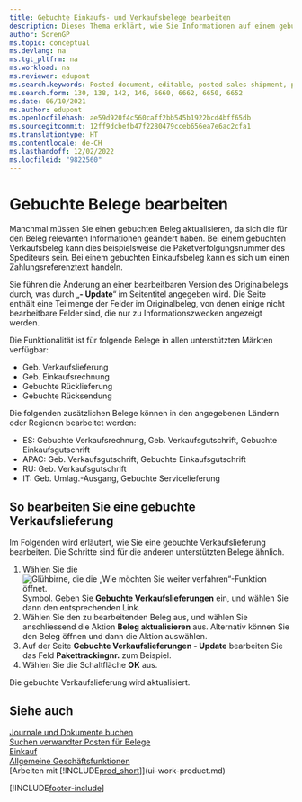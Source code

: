 ```yaml
---
title: Gebuchte Einkaufs- und Verkaufsbelege bearbeiten
description: Dieses Thema erklärt, wie Sie Informationen auf einem gebuchten Beleg wie einer Verkaufslieferung oder einer Einkaufsrechnung aktualisieren können, wenn sich relevante Informationen geändert haben.
author: SorenGP
ms.topic: conceptual
ms.devlang: na
ms.tgt_pltfrm: na
ms.workload: na
ms.reviewer: edupont
ms.search.keywords: Posted document, editable, posted sales shipment, posted purchase invoice, posted return shipment, posted return receipt, Business Central, business document
ms.search.form: 130, 138, 142, 146, 6660, 6662, 6650, 6652
ms.date: 06/10/2021
ms.author: edupont
ms.openlocfilehash: ae59d920f4c560caff2bb545b1922bcd4bff65db
ms.sourcegitcommit: 12ff9dcbefb47f2280479cceb656ea7e6ac2cfa1
ms.translationtype: HT
ms.contentlocale: de-CH
ms.lasthandoff: 12/02/2022
ms.locfileid: "9822560"
---
```

# <a name="edit-posted-documents"></a>Gebuchte Belege bearbeiten

Manchmal müssen Sie einen gebuchten Beleg aktualisieren, da sich die für den Beleg relevanten Informationen geändert haben. Bei einem gebuchten Verkaufsbeleg kann dies beispielsweise die Paketverfolgungsnummer des Spediteurs sein. Bei einem gebuchten Einkaufsbeleg kann es sich um einen Zahlungsreferenztext handeln.

Sie führen die Änderung an einer bearbeitbaren Version des Originalbelegs durch, was durch „**- Update**“ im Seitentitel angegeben wird. Die Seite enthält eine Teilmenge der Felder im Originalbeleg, von denen einige nicht bearbeitbare Felder sind, die nur zu Informationszwecken angezeigt werden.

Die Funktionalität ist für folgende Belege in allen unterstützten Märkten verfügbar:

- Geb. Verkaufslieferung
- Geb. Einkaufsrechnung
- Gebuchte Rücklieferung
- Gebuchte Rücksendung

Die folgenden zusätzlichen Belege können in den angegebenen Ländern oder Regionen bearbeitet werden:

- ES: Gebuchte Verkaufsrechnung, Geb. Verkaufsgutschrift, Gebuchte Einkaufsgutschrift
- APAC: Geb. Verkaufsgutschrift, Gebuchte Einkaufsgutschrift
- RU: Geb. Verkaufsgutschrift
- IT: Geb. Umlag.-Ausgang, Gebuchte Servicelieferung

## <a name="to-edit-a-posted-sales-shipment"></a>So bearbeiten Sie eine gebuchte Verkaufslieferung

Im Folgenden wird erläutert, wie Sie eine gebuchte Verkaufslieferung bearbeiten. Die Schritte sind für die anderen unterstützten Belege ähnlich.

1. Wählen Sie die ![Glühbirne, die die „Wie möchten Sie weiter verfahren“-Funktion öffnet.](media/ui-search/search_small.png "Wie möchten Sie weiter verfahren?") Symbol. Geben Sie **Gebuchte Verkaufslieferungen** ein, und wählen Sie dann den entsprechenden Link.
2. Wählen Sie den zu bearbeitenden Beleg aus, und wählen Sie anschliessend die Aktion **Beleg aktualisieren** aus. Alternativ können Sie den Beleg öffnen und dann die Aktion auswählen.
3. Auf der Seite **Gebuchte Verkaufslieferungen - Update** bearbeiten Sie das Feld **Pakettrackingnr.** zum Beispiel.
4. Wählen Sie die Schaltfläche **OK** aus.

Die gebuchte Verkaufslieferung wird aktualisiert.

## <a name="see-also"></a>Siehe auch 

[Journale und Dokumente buchen](ui-post-documents-journals.md)  
[Suchen verwandter Posten für Belege](ui-find-entries.md)  
[Einkauf](purchasing-manage-purchasing.md)  
[Allgemeine Geschäftsfunktionen](ui-across-business-areas.md)  
[Arbeiten mit [!INCLUDE[prod_short](includes/prod_short.md)]](ui-work-product.md)  

[!INCLUDE[footer-include](includes/footer-banner.md)]

